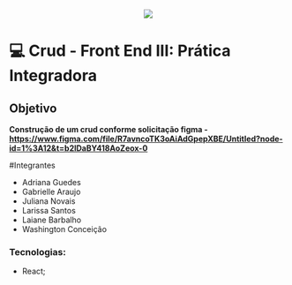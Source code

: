 <h1 align="center">
            <img src="https://cdn.jsdelivr.net/gh/devicons/devicon/icons/react/react-original.svg" />
  </h1>           

# <g-emoji class="g-emoji" alias="computer" fallback-src="https://github.githubassets.com/images/icons/emoji/unicode/1f4bb.png">💻</g-emoji> Crud - Front End III: Prática Integradora


## Objetivo
**Construção de um crud conforme solicitação figma - https://www.figma.com/file/R7avncoTK3oAiAdGpepXBE/Untitled?node-id=1%3A12&t=b2lDaBY418AoZeox-0**

#Integrantes
- Adriana Guedes
- Gabrielle Araujo
- Juliana Novais
- Larissa Santos
- Laiane Barbalho
- Washington Conceição



### Tecnologias:

- React;

